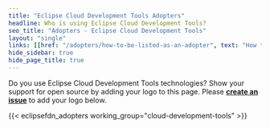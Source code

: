 ```yaml
---
title: "Eclipse Cloud Development Tools Adopters"
headline: Who is using Eclipse Cloud Development Tools?
seo_title: "Adopters - Eclipse Cloud Development Tools"
layout: "single"
links: [[href: "/adopters/how-to-be-listed-as-an-adopter", text: "How to be Listed as an Adopter"]]
hide_sidebar: true
hide_page_title: true
---
```


Do you use Eclipse Cloud Development Tools technologies? Show your support for open source by adding your logo to this page. Please **[create an issue](https://github.com/EclipseFdn/eclipsefdn-project-adopters/issues/new?template=adopter_request.md)** to add your logo below.  

 {{< eclipsefdn_adopters working_group="cloud-development-tools" >}}